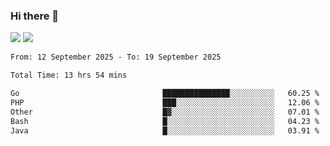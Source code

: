 ### Hi there 👋️

![](https://komarev.com/ghpvc/?username=Loner1024)
![](https://hit.yhype.me/github/profile?account_id=20189164)

<!--START_SECTION:waka-->

```txt
From: 12 September 2025 - To: 19 September 2025

Total Time: 13 hrs 54 mins

Go                                ███████████████░░░░░░░░░░   60.25 %
PHP                               ███░░░░░░░░░░░░░░░░░░░░░░   12.06 %
Other                             █▓░░░░░░░░░░░░░░░░░░░░░░░   07.01 %
Bash                              █░░░░░░░░░░░░░░░░░░░░░░░░   04.23 %
Java                              █░░░░░░░░░░░░░░░░░░░░░░░░   03.91 %
```

<!--END_SECTION:waka-->




